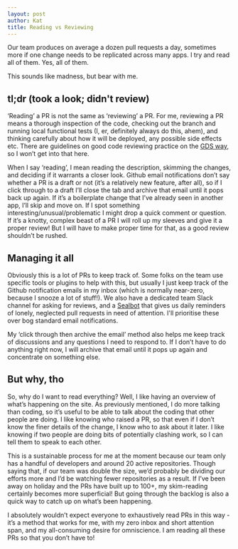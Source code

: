 ```yaml
---
layout: post
author: Kat
title: Reading vs Reviewing
---
```

Our team produces on average a dozen pull requests a day, sometimes more if one change needs to be replicated across many apps. I try and read all of them. Yes, all of them.

This sounds like madness, but bear with me. 

## tl;dr (took a look; didn't review)

‘Reading’ a PR is not the same as ‘reviewing’ a PR. For me, reviewing a PR means a thorough inspection of the code, checking out the branch and running local functional tests (I, er, definitely always do this, ahem), and thinking carefully about how it will be deployed, any possible side effects etc. There are guidelines on good code reviewing practice on the [GDS way](https://gds-way.cloudapps.digital/manuals/code-review-guidelines.html), so I won’t get into that here.

When I say ‘reading’, I mean reading the description, skimming the changes, and deciding if it warrants a closer look. Github email notifications don’t say whether a PR is a draft or not (it’s a relatively new feature, after all), so if I click through to a draft I’ll close the tab and archive that email until it pops back up again. If it’s a boilerplate change that I’ve already seen in another app, I’ll skip and move on. If I spot something interesting/unusual/problematic I might drop a quick comment or question. If it’s a knotty, complex beast of a PR I will roll up my sleeves and give it a proper review! But I will have to make proper time for that, as a good review shouldn’t be rushed.

## Managing it all

Obviously this is a lot of PRs to keep track of. Some folks on the team use specific tools or plugins to help with this, but usually I just keep track of the Github notification emails in my inbox (which is normally near-zero, because I snooze a lot of stuff!). We also have a dedicated team Slack channel for asking for reviews, and a [Sealbot](https://github.com/binaryberry/seal) that gives us daily reminders of lonely, neglected pull requests in need of attention. I'll prioritise these over bog standard email notifications. 

My ‘click through then archive the email’ method also helps me keep track of discussions and any questions I need to respond to. If I don’t have to do anything right now, I will archive that email until it pops up again and concentrate on something else.

## But why, tho

So, why do I want to read everything? Well, I like having an overview of what’s happening on the site. As previously mentioned, I do more talking than coding, so it’s useful to be able to talk about the coding that other people are doing. I like knowing who raised a PR, so that even if I don’t know the finer details of the change, I know who to ask about it later. I like knowing if two people are doing bits of potentially clashing work, so I can tell them to speak to each other. 

This is a sustainable process for me at the moment because our team only has a handful of developers and around 20 active repositories. Though saying that, if our team was double the size, we’d probably be dividing our efforts more and I’d be watching fewer repositories as a result. If I’ve been away on holiday and the PRs have built up to 100+, my skim-reading certainly becomes more superficial! But going through the backlog is also a quick way to catch up on what’s been happening. 

I absolutely wouldn’t expect everyone to exhaustively read PRs in this way - it’s a method that works for me, with my zero inbox and short attention span, and my all-consuming desire for omniscience. I am reading all these PRs so that you don’t have to!
